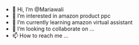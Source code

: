 - 👋 Hi, I’m @Mariawali
- 👀 I’m interested in amazon product ppc 
- 🌱 I’m currently learning amazon virtual assistant 
- 💞️ I’m looking to collaborate on ...
- 📫 How to reach me ...

<!---
Mariawali/Mariawali is a ✨ special ✨ repository because its `README.md` (this file) appears on your GitHub profile.
You can click the Preview link to take a look at your changes.
--->
